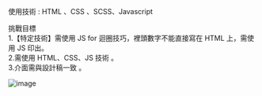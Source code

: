 使用技術 : HTML 、CSS 、SCSS、Javascript

挑戰目標       
1.【特定技術】需使用 JS for 迴圈技巧，裡頭數字不能直接寫在 HTML 上，需使用 JS 印出。        
2.需使用 HTML、CSS、JS 技術 。  
3.介面需與設計稿一致 。   

![image](https://amyyou.github.io/JS_Dungeon/1F-9x9/img/demo.png)


